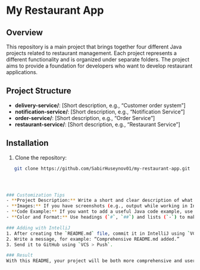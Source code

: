 # My Restaurant App

## Overview
This repository is a main project that brings together four different Java projects related to restaurant management. Each project represents a different functionality and is organized under separate folders. The project aims to provide a foundation for developers who want to develop restaurant applications.

## Project Structure
- **delivery-service/**: [Short description, e.g., “Customer order system”]
- **notification-service/**: [Short description, e.g., “Notification Service”]
- **order-service/**: [Short description, e.g., “Order Service”]
- **restaurant-service/**: [Short description, e.g., “Restaurant Service”]

## Installation
1. Clone the repository:
```bash
   git clone https://github.com/SabirHuseynov01/my-restaurant-app.git




### Customization Tips
- **Project Description:** Write a short and clear description of what each project in each folder does. For example, if `project1` is an order system, specify this.
- **Images:** If you have screenshots (e.g., output while working in IntelliJ), you can add them using `![Description](image-name.png)`. Upload the images to the repo root.
- **Code Example:** If you want to add a useful Java code example, use a code block (` ```java `) in Markdown.
- **Color and Format:** Use headings (`#`, `##`) and lists (`-`) to make it readable.

### Adding with IntelliJ
1. After creating the `README.md` file, commit it in IntelliJ using `VCS > Commit`.
2. Write a message, for example: “Comprehensive README.md added.”
3. Send it to GitHub using `VCS > Push`.

### Result
With this README, your project will be both more comprehensive and user-friendly. When you open it on GitHub, you'll see a nice description page instead of the “Add a README” button. If there's a specific section you'd like to add (e.g., screenshots, technical details), let us know, and we'll add it right away! 😊


